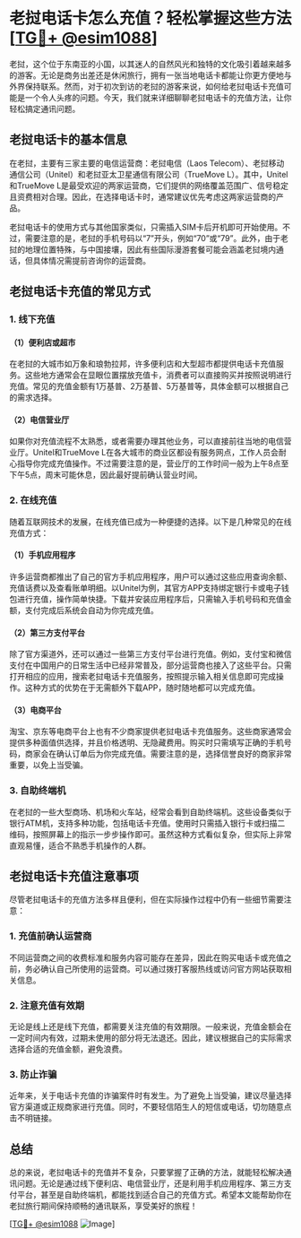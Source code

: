 # 老挝电话卡怎么充值？轻松掌握这些方法[[TG💪+ @esim1088](https://t.me/s/esim1088)]

老挝，这个位于东南亚的小国，以其迷人的自然风光和独特的文化吸引着越来越多的游客。无论是商务出差还是休闲旅行，拥有一张当地电话卡都能让你更方便地与外界保持联系。然而，对于初次到访的老挝的游客来说，如何给老挝电话卡充值可能是一个令人头疼的问题。今天，我们就来详细聊聊老挝电话卡的充值方法，让你轻松搞定通讯问题。

## 老挝电话卡的基本信息

在老挝，主要有三家主要的电信运营商：老挝电信（Laos Telecom）、老挝移动通信公司（Unitel）和老挝亚太卫星通信有限公司（TrueMove L）。其中，Unitel和TrueMove L是最受欢迎的两家运营商，它们提供的网络覆盖范围广、信号稳定且资费相对合理。因此，在选择电话卡时，通常建议优先考虑这两家运营商的产品。

老挝电话卡的使用方式与其他国家类似，只需插入SIM卡后开机即可开始使用。不过，需要注意的是，老挝的手机号码以“7”开头，例如“70”或“79”。此外，由于老挝的地理位置特殊，与中国接壤，因此有些国际漫游套餐可能会涵盖老挝境内通话，但具体情况需提前咨询你的运营商。

## 老挝电话卡充值的常见方式

### 1. 线下充值

#### （1）便利店或超市

在老挝的大城市如万象和琅勃拉邦，许多便利店和大型超市都提供电话卡充值服务。这些地方通常会在显眼位置摆放充值卡，消费者可以直接购买并按照说明进行充值。常见的充值金额有1万基普、2万基普、5万基普等，具体金额可以根据自己的需求选择。

#### （2）电信营业厅

如果你对充值流程不太熟悉，或者需要办理其他业务，可以直接前往当地的电信营业厅。Unitel和TrueMove L在各大城市的商业区都设有服务网点，工作人员会耐心指导你完成充值操作。不过需要注意的是，营业厅的工作时间一般为上午8点至下午5点，周末可能休息，因此最好提前确认营业时间。

### 2. 在线充值

随着互联网技术的发展，在线充值已成为一种便捷的选择。以下是几种常见的在线充值方式：

#### （1）手机应用程序

许多运营商都推出了自己的官方手机应用程序，用户可以通过这些应用查询余额、充值话费以及查看账单明细。以Unitel为例，其官方APP支持绑定银行卡或电子钱包进行充值，操作简单快捷。下载并安装应用程序后，只需输入手机号码和充值金额，支付完成后系统会自动为你完成充值。

#### （2）第三方支付平台

除了官方渠道外，还可以通过一些第三方支付平台进行充值。例如，支付宝和微信支付在中国用户的日常生活中已经非常普及，部分运营商也接入了这些平台。只需打开相应的应用，搜索老挝电话卡充值服务，按照提示输入相关信息即可完成操作。这种方式的优势在于无需额外下载APP，随时随地都可以完成充值。

#### （3）电商平台

淘宝、京东等电商平台上也有不少商家提供老挝电话卡充值服务。这些商家通常会提供多种面值供选择，并且价格透明、无隐藏费用。购买时只需填写正确的手机号码，商家会在确认订单后为你完成充值。需要注意的是，选择信誉良好的商家非常重要，以免上当受骗。

### 3. 自助终端机

在老挝的一些大型商场、机场和火车站，经常会看到自助终端机。这些设备类似于银行ATM机，支持多种功能，包括电话卡充值。使用时只需插入银行卡或扫描二维码，按照屏幕上的指示一步步操作即可。虽然这种方式看似复杂，但实际上非常直观易懂，适合不熟悉手机操作的人群。

## 老挝电话卡充值注意事项

尽管老挝电话卡的充值方法多样且便利，但在实际操作过程中仍有一些细节需要注意：

### 1. 充值前确认运营商

不同运营商之间的收费标准和服务内容可能存在差异，因此在购买电话卡或充值之前，务必确认自己所使用的运营商。可以通过拨打客服热线或访问官方网站获取相关信息。

### 2. 注意充值有效期

无论是线上还是线下充值，都需要关注充值的有效期限。一般来说，充值金额会在一定时间内有效，过期未使用的部分将无法退还。因此，建议根据自己的实际需求选择合适的充值金额，避免浪费。

### 3. 防止诈骗

近年来，关于电话卡充值的诈骗案件时有发生。为了避免上当受骗，建议尽量选择官方渠道或正规商家进行充值。同时，不要轻信陌生人的短信或电话，切勿随意点击不明链接。

## 总结

总的来说，老挝电话卡的充值并不复杂，只要掌握了正确的方法，就能轻松解决通讯问题。无论是通过线下便利店、电信营业厅，还是利用手机应用程序、第三方支付平台，甚至是自助终端机，都能找到适合自己的充值方式。希望本文能帮助你在老挝旅行期间保持顺畅的通讯联系，享受美好的旅程！

[[TG💪+ @esim1088](https://t.me/s/esim1088) ![Image](https://i.postimg.cc/4NQfJmqS/Snipaste-2025-05-13-00-14-12.png)]